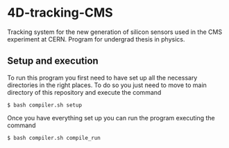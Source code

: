 # 4D-tracking-CMS
Tracking system for the new generation of silicon sensors used in the CMS experiment at CERN. Program for undergrad thesis in physics.

## Setup and execution
To run this program you first need to have set up all the necessary directories in the right places.
To do so you just need to move to main directory of this repository and execute the command
```console
$ bash compiler.sh setup
```

Once you have everything set up you can run the program executing the command
```console
$ bash compiler.sh compile_run
```
